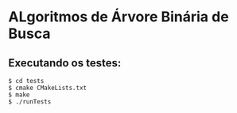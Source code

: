 # ALgoritmos de Árvore Binária de Busca

## Executando os testes:

`$ cd tests`  
`$ cmake CMakeLists.txt`  
`$ make`  
`$ ./runTests`
